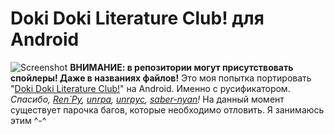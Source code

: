 # Doki Doki Literature Club! для Android
![Screenshot](https://i.imgur.com/JgdOOjp.jpg)
**ВНИМАНИЕ: в репозитории могут присутствовать спойлеры! Даже в названиях файлов!**
Это моя попытка портировать "[Doki Doki Literature Club!](https://vndb.org/v21905)" на Android. Именно с русификатором.
*Спасибо, [Ren`Py](https://github.com/renpy/renpy), [unrpa](https://github.com/Lattyware/unrpa), [unrpyc](https://github.com/CensoredUsername/unrpyc), [saber-nyan](https://github.com/saber-nyan/ddlc-android)!*
На данный момент существует парочка багов, которые необходимо отловить. Я занимаюсь этим ^-^
